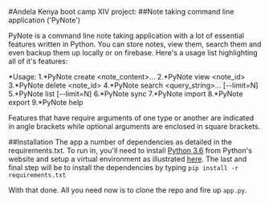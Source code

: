 #Andela Kenya boot camp XIV project:
##Note taking command line application ('PyNote')

PyNote is a command line note taking application with a lot of essential features written in Python.
You can store notes, view them, search them and even backup them up locally or on firebase.
Here's a usage list highlighting all of it's features:

*Usage:
1.*PyNote create <note_content>...
2.*PyNote view <note_id>
3.*PyNote delete <note_id>
4.*PyNote search <query_string>... [--limit=N]
5.*PyNote list [--limit=N]
6.*PyNote sync
7.*PyNote import
8.*PyNote export
9.*PyNote help

Features that have require arguments of one type or another are indicated in angle brackets while optional arguments
are enclosed in square brackets.

##Installation
The app a number of dependencies as detailed in the requirements.txt. To run in, you'll need to install [Python 3.6](http://python.org) from Python's website and setup a virtual environment as illustrated [here](http://docs.python-guide.org/en/latest/dev/virtualenvs/).
The last and final step will be to install the dependencies by typing `pip install -r requirements.txt`

With that done. All you need now is to clone the repo and fire up `app.py`.
